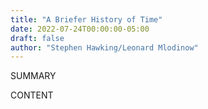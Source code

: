 ```yaml
---
title: "A Briefer History of Time"
date: 2022-07-24T00:00:00-05:00
draft: false
author: "Stephen Hawking/Leonard Mlodinow"
---
```


SUMMARY

<!--more-->

CONTENT